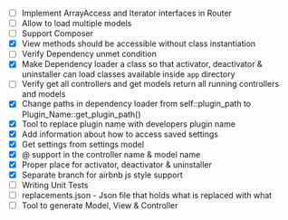 - [ ] Implement ArrayAccess and Iterator interfaces in Router
- [ ] Allow to load multiple models
- [ ] Support Composer
- [x] View methods should be accessible without class instantiation
- [ ] Verify Dependency unmet condition
- [x] Make Dependency loader a class so that activator, deactivator & uninstaller can load classes available inside `app` directory
- [ ] Verify get all controllers and get models return all running controllers and models
- [x] Change paths in dependency loader from self::plugin_path to Plugin_Name::get_plugin_path()
- [x] Tool to replace plugin name with developers plugin name
- [x] Add information about how to access saved settings
- [x] Get settings from settings model
- [x] @ support in the controller name & model name
- [x] Proper place for activator, deactivator & uninstaller
- [x] Separate branch for airbnb js style support
- [ ] Writing Unit Tests
- [ ] replacements.json - Json file that holds what is replaced with what
- [ ] Tool to generate Model, View & Controller